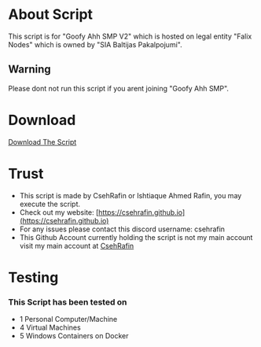 # About Script
This script is for "Goofy Ahh SMP V2" which is hosted on legal entity "Falix Nodes" which is owned by "SIA Baltijas Pakalpojumi".
## Warning
Please dont not run this script if you arent joining "Goofy Ahh SMP".
# Download
[Download The Script](/script.bat?raw=true)
# Trust
* This script is made by CsehRafin or Ishtiaque Ahmed Rafin, you may execute the script.
* Check out my website: [https://csehrafin.github.io](https://csehrafin.github.io)
* For any issues please contact this discord username: csehrafin
* This Github Account currently holding the script is not my main account visit my main account at [CsehRafin](https://github.com/CsehRafin)
# Testing
### This Script has been tested on
* 1 Personal Computer/Machine
* 4 Virtual Machines
* 5 Windows Containers on Docker
